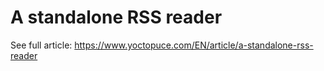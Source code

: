 # A standalone RSS reader

See full article: https://www.yoctopuce.com/EN/article/a-standalone-rss-reader
